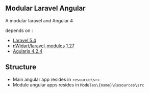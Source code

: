 ## Modular Laravel Angular

A modular laravel and Angular 4

depends on :
- [Laravel 5.4](https://laravel.com/)
- [nWidart/laravel-modules 1.27](https://github.com/nWidart/laravel-modules)
- [Agularjs 4.2.4](https://angular.io/)

Structure
----------
- Main angular app resides in `resource\src`
- Module angular apps resides in `Modules\{name}\Resources\src`

